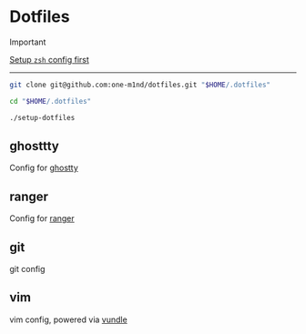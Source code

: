 # Dotfiles

> [!IMPORTANT]
> [Setup `zsh` config first](https://github.com/one-m1nd/prezto)

---

```bash
git clone git@github.com:one-m1nd/dotfiles.git "$HOME/.dotfiles"

cd "$HOME/.dotfiles"

./setup-dotfiles
```

## ghosttty
Config for [ghostty](https://ghostty.org/)

## ranger
Config for [ranger](https://github.com/ranger/ranger)

## git
git config

## vim
vim config, powered via [vundle](https://github.com/VundleVim/Vundle.vim)
